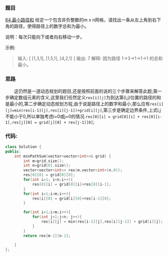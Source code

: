 ### 题目
[64.最小路径和](https://leetcode-cn.com/problems/minimum-path-sum/)
给定一个包含非负整数的m x n网格，请找出一条从左上角到右下角的路径，使得路径上的数字总和为最小。

说明：每次只能向下或者向右移动一步。

示例:
>输入:
[
  [1,3,1],
  [1,5,1],
  [4,2,1]
]
输出: 7
解释: 因为路径 1→3→1→1→1 的总和最小。

### 思路
　　这仍然是一道动态规划的题目,还是按照前面的说的三个步骤来解答此题;第一步确定数组元素的含义,这里我们任然定义`res[i][j]`为到达第(i,j)位置的路径的和是最小的,第二步确定动态规划方程,由于说是路径上的数字和最小,那么应有`res[i][j]=min(res[i-1][j],res[i][j-1])+grid[i][j]`,第三步是确定边界条件,上式i,j不能小于0,所以单独考虑i=0或j=0的情况.`res[0][i] = grid[0][i] + res[0][i-1],res[j][0] = grid[j][0] + res[j-1][0]`;

### 代码:
```C++
class Solution {
public:
    int minPathSum(vector<vector<int>>& grid) {
        int m=grid.size();
        int n=grid[0].size();
        vector<vector<int>> res(m,vector<int>(n,0));
        res[0][0] = grid[0][0];
        for(int i=1; i<n;i++){
            res[0][i] = grid[0][i]+res[0][i-1];
        }
        for(int i=1;i<m;i++){
            res[i][0] = grid[i][0]+res[i-1][0];
        }

        for(int i=1;i<m;i++){
            for(int j=1;j<n; j++){
                res[i][j] = min(res[i-1][j],res[i][j-1]) + grid[i][j];
            }
        }
        return res[m-1][n-1];
        
    }
};
```